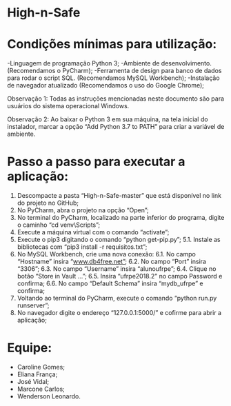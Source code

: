 # High-n-Safe

# Condições mínimas para utilização:
-Linguagem de programação Python 3;
-Ambiente de desenvolvimento. (Recomendamos o PyCharm);
-Ferramenta de design para banco de dados para rodar o script SQL. (Recomendamos MySQL Workbench);
-Instalação de navegador atualizado (Recomendamos o uso do Google Chrome);

Observação 1: Todas as instruções mencionadas neste documento são para usuários do sistema operacional Windows.

Observação 2: Ao baixar o Python 3 em sua máquina, na tela inicial do instalador, marcar a opção “Add Python 3.7 to PATH” para criar a variável de ambiente.

# Passo a passo para executar a aplicação:

1. Descompacte a pasta “High-n-Safe-master” que está disponível no link do projeto no GitHub;
2. No PyCharm, abra o projeto na opção “Open”;
3. No terminal do PyCharm, localizado na parte inferior do programa, digite o caminho “cd venv\Scripts”;
4. Execute a máquina virtual com o comando “activate”;
5. Execute o pip3 digitando o comando “python get-pip.py”;
  5.1. Instale as bibliotecas com “pip3 install -r requisitos.txt”;
6. No MySQL Workbench, crie uma nova conexão:
  6.1. No campo “Hostname” insira “www.db4free.net”;
  6.2. No campo “Port” insira “3306”;
  6.3. No campo “Username” insira “alunoufrpe”;
  6.4. Clique no botão “Store in Vault …”;
  6.5. Insira “ufrpe2018.2” no campo Password e confirma;
  6.6. No campo “Default Schema” insira “mydb_ufrpe” e confirma;
7. Voltando ao terminal do PyCharm, execute o comando “python run.py runserver”;
8. No navegador digite o endereço “127.0.0.1:5000/” e cofirme para abrir a aplicação;

# Equipe:

- Caroline Gomes;
- Eliana França;
- José Vidal;
- Marcone Carlos;
- Wenderson Leonardo.
